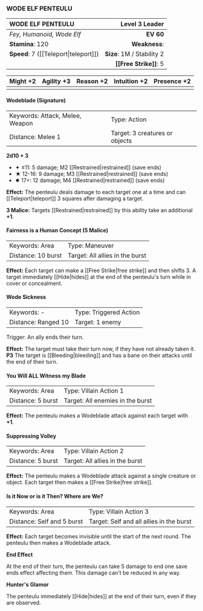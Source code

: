 ### WODE ELF PENTEULU

| WODE ELF PENTEULU                     |         **Level 3 Leader** |
| :------------------------------------ | -------------------------: |
| *Fey, Humanoid, Wode Elf*             |                  **EV 60** |
| **Stamina**: 120                      |              **Weakness**: |
| **Speed**: 7 ([[Teleport\|teleport]]) | **Size**: 1M / Stability 2 |
|                                       |     **[[Free Strike]]**: 5 |

| **Might** +2 | **Agility** +3 | **Reason** +2 | **Intuition** +2 | **Presence** +2 |
| ------------ | -------------- | ------------- | ---------------- | --------------- |
|              |                |               |                  |                 |

#### Wodeblade (Signature)

|                                 |                                |
| :------------------------------ | :----------------------------- |
| Keywords: Attack, Melee, Weapon | Type: Action                   |
| Distance: Melee 1               | Target: 3 creatures or objects |

**2d10 + 3**

- ✦ ≤11: 5 damage; M2 [[Restrained|restrained]] (save ends)
- ★ 12-16: 9 damage; M3 [[Restrained|restrained]] (save ends)
- ✸ 17+: 12 damage; M4 [[Restrained|restrained]] (save ends)

**Effect:** The penteulu deals damage to each target one at a time and can [[Teleport|teleport]] 3 squares after damaging a target.

**3 Malice:** Targets [[Restrained|restrained]] by this ability take an additional **+1**.

#### Fairness is a Human Concept (5 Malice)

|                    |                                 |
| :----------------- | :------------------------------ |
| Keywords: Area     | Type: Maneuver                  |
| Distance: 10 burst | Target: All allies in the burst |

**Effect:** Each target can make a [[Free Strike|free strike]] and then shifts 3. A target immediately [[Hide|hides]] at the end of the penteulu's turn while in cover or concealment.

#### Wode Sickness

|                     |                        |
| :------------------ | :--------------------- |
| Keywords: -         | Type: Triggered Action |
| Distance: Ranged 10 | Target: 1 enemy        |

Trigger: An ally ends their turn.

**Effect:** The target must take their turn now, if they have not already taken it. **P3** The target is [[Bleeding|bleeding]] and has a bane on their attacks until the end of their turn.

#### You Will ALL Witness my Blade

|                   |                                  |
| :---------------- | :------------------------------- |
| Keywords: Area    | Type: Villain Action 1           |
| Distance: 5 burst | Target: All enemies in the burst |

**Effect:** The penteulu makes a Wodeblade attack against each target with **+1**.

#### Suppressing Volley

|                   |                                 |
| :---------------- | :------------------------------ |
| Keywords: Area    | Type: Villain Action 2          |
| Distance: 5 burst | Target: All allies in the burst |

**Effect:** The penteulu makes a Wodeblade attack against a single creature or object. Each target then makes a [[Free Strike|free strike]].

#### Is it Now or is it Then? Where are We?

|                            |                                          |
| :------------------------- | :--------------------------------------- |
| Keywords: Area             | Type: Villain Action 3                   |
| Distance: Self and 5 burst | Target: Self and all allies in the burst |

**Effect:** Each target becomes invisible until the start of the next round. The penteulu then makes a Wodeblade attack.

**End Effect**

At the end of their turn, the penteulu can take 5 damage to end one save ends effect affecting them. This damage can't be reduced in any way.

**Hunter's Glamor**

The penteulu immediately [[Hide|hides]] at the end of their turn, even if they are observed.
